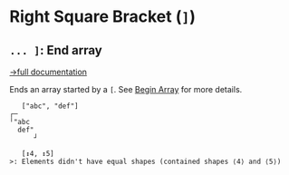 # Right Square Bracket (`]`)

## `... ]`: End array
[→full documentation](https://mlochbaum.github.io/BQN/doc/arrayrepr.html#high-rank-arrays)

Ends an array started by a `[`. See [Begin Array](beginarray.md) for more details.

```bqn
   ["abc", "def"]
┌─     
╵"abc  
  def" 
      ┘

   [↕4, ↕5]
>: Elements didn't have equal shapes (contained shapes ⟨4⟩ and ⟨5⟩)
```
